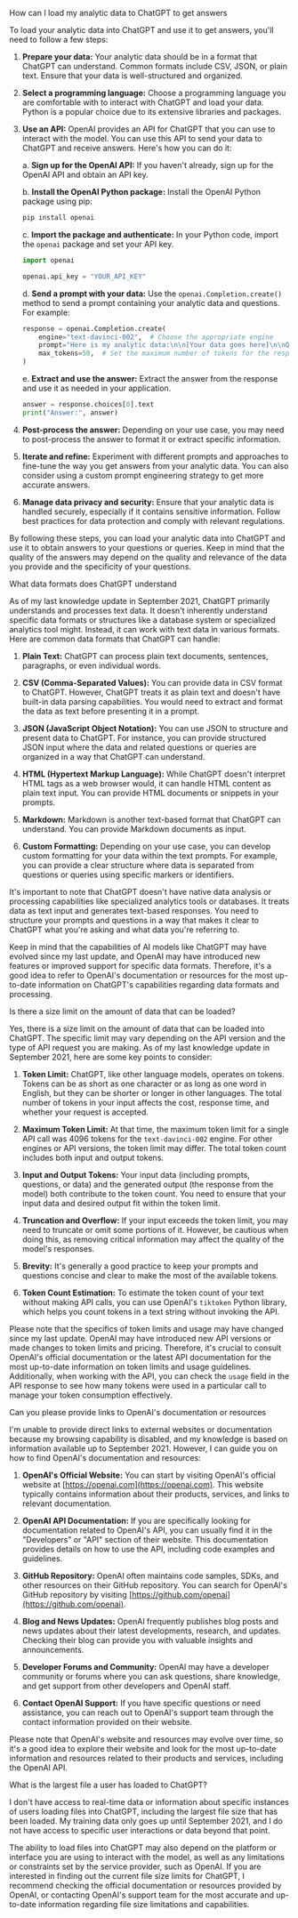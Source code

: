 How can I load my analytic data to ChatGPT to get answers

To load your analytic data into ChatGPT and use it to get answers, you'll need to follow a few steps:

1. **Prepare your data:** Your analytic data should be in a format that ChatGPT can understand. Common formats include CSV, JSON, or plain text. Ensure that your data is well-structured and organized.

2. **Select a programming language:** Choose a programming language you are comfortable with to interact with ChatGPT and load your data. Python is a popular choice due to its extensive libraries and packages.

3. **Use an API:** OpenAI provides an API for ChatGPT that you can use to interact with the model. You can use this API to send your data to ChatGPT and receive answers. Here's how you can do it:

   a. **Sign up for the OpenAI API:** If you haven't already, sign up for the OpenAI API and obtain an API key.

   b. **Install the OpenAI Python package:** Install the OpenAI Python package using pip:
   ```bash
   pip install openai
   ```

   c. **Import the package and authenticate:** In your Python code, import the `openai` package and set your API key.
   ```python
   import openai

   openai.api_key = "YOUR_API_KEY"
   ```

   d. **Send a prompt with your data:** Use the `openai.Completion.create()` method to send a prompt containing your analytic data and questions. For example:
   ```python
   response = openai.Completion.create(
       engine="text-davinci-002",  # Choose the appropriate engine
       prompt="Here is my analytic data:\n\n[Your data goes here]\n\nQuestion: What is the trend in sales over the past year?",
       max_tokens=50,  # Set the maximum number of tokens for the response
   )
   ```

   e. **Extract and use the answer:** Extract the answer from the response and use it as needed in your application.
   ```python
   answer = response.choices[0].text
   print("Answer:", answer)
   ```

4. **Post-process the answer:** Depending on your use case, you may need to post-process the answer to format it or extract specific information.

5. **Iterate and refine:** Experiment with different prompts and approaches to fine-tune the way you get answers from your analytic data. You can also consider using a custom prompt engineering strategy to get more accurate answers.

6. **Manage data privacy and security:** Ensure that your analytic data is handled securely, especially if it contains sensitive information. Follow best practices for data protection and comply with relevant regulations.

By following these steps, you can load your analytic data into ChatGPT and use it to obtain answers to your questions or queries. Keep in mind that the quality of the answers may depend on the quality and relevance of the data you provide and the specificity of your questions.

What data formats does ChatGPT understand

As of my last knowledge update in September 2021, ChatGPT primarily understands and processes text data. It doesn't inherently understand specific data formats or structures like a database system or specialized analytics tool might. Instead, it can work with text data in various formats. Here are common data formats that ChatGPT can handle:

1. **Plain Text:** ChatGPT can process plain text documents, sentences, paragraphs, or even individual words.

2. **CSV (Comma-Separated Values):** You can provide data in CSV format to ChatGPT. However, ChatGPT treats it as plain text and doesn't have built-in data parsing capabilities. You would need to extract and format the data as text before presenting it in a prompt.

3. **JSON (JavaScript Object Notation):** You can use JSON to structure and present data to ChatGPT. For instance, you can provide structured JSON input where the data and related questions or queries are organized in a way that ChatGPT can understand.

4. **HTML (Hypertext Markup Language):** While ChatGPT doesn't interpret HTML tags as a web browser would, it can handle HTML content as plain text input. You can provide HTML documents or snippets in your prompts.

5. **Markdown:** Markdown is another text-based format that ChatGPT can understand. You can provide Markdown documents as input.

6. **Custom Formatting:** Depending on your use case, you can develop custom formatting for your data within the text prompts. For example, you can provide a clear structure where data is separated from questions or queries using specific markers or identifiers.

It's important to note that ChatGPT doesn't have native data analysis or processing capabilities like specialized analytics tools or databases. It treats data as text input and generates text-based responses. You need to structure your prompts and questions in a way that makes it clear to ChatGPT what you're asking and what data you're referring to.

Keep in mind that the capabilities of AI models like ChatGPT may have evolved since my last update, and OpenAI may have introduced new features or improved support for specific data formats. Therefore, it's a good idea to refer to OpenAI's documentation or resources for the most up-to-date information on ChatGPT's capabilities regarding data formats and processing.

Is there a size limit on the amount of data that can be loaded?

Yes, there is a size limit on the amount of data that can be loaded into ChatGPT. The specific limit may vary depending on the API version and the type of API request you are making. As of my last knowledge update in September 2021, here are some key points to consider:

1. **Token Limit:** ChatGPT, like other language models, operates on tokens. Tokens can be as short as one character or as long as one word in English, but they can be shorter or longer in other languages. The total number of tokens in your input affects the cost, response time, and whether your request is accepted.

2. **Maximum Token Limit:** At that time, the maximum token limit for a single API call was 4096 tokens for the `text-davinci-002` engine. For other engines or API versions, the token limit may differ. The total token count includes both input and output tokens.

3. **Input and Output Tokens:** Your input data (including prompts, questions, or data) and the generated output (the response from the model) both contribute to the token count. You need to ensure that your input data and desired output fit within the token limit.

4. **Truncation and Overflow:** If your input exceeds the token limit, you may need to truncate or omit some portions of it. However, be cautious when doing this, as removing critical information may affect the quality of the model's responses.

5. **Brevity:** It's generally a good practice to keep your prompts and questions concise and clear to make the most of the available tokens.

6. **Token Count Estimation:** To estimate the token count of your text without making API calls, you can use OpenAI's `tiktoken` Python library, which helps you count tokens in a text string without invoking the API.

Please note that the specifics of token limits and usage may have changed since my last update. OpenAI may have introduced new API versions or made changes to token limits and pricing. Therefore, it's crucial to consult OpenAI's official documentation or the latest API documentation for the most up-to-date information on token limits and usage guidelines. Additionally, when working with the API, you can check the `usage` field in the API response to see how many tokens were used in a particular call to manage your token consumption effectively.

Can you please provide links to OpenAI's documentation or resources

I'm unable to provide direct links to external websites or documentation because my browsing capability is disabled, and my knowledge is based on information available up to September 2021. However, I can guide you on how to find OpenAI's documentation and resources:

1. **OpenAI's Official Website:** You can start by visiting OpenAI's official website at [https://openai.com](https://openai.com). This website typically contains information about their products, services, and links to relevant documentation.

2. **OpenAI API Documentation:** If you are specifically looking for documentation related to OpenAI's API, you can usually find it in the "Developers" or "API" section of their website. This documentation provides details on how to use the API, including code examples and guidelines.

3. **GitHub Repository:** OpenAI often maintains code samples, SDKs, and other resources on their GitHub repository. You can search for OpenAI's GitHub repository by visiting [https://github.com/openai](https://github.com/openai).

4. **Blog and News Updates:** OpenAI frequently publishes blog posts and news updates about their latest developments, research, and updates. Checking their blog can provide you with valuable insights and announcements.

5. **Developer Forums and Community:** OpenAI may have a developer community or forums where you can ask questions, share knowledge, and get support from other developers and OpenAI staff.

6. **Contact OpenAI Support:** If you have specific questions or need assistance, you can reach out to OpenAI's support team through the contact information provided on their website.

Please note that OpenAI's website and resources may evolve over time, so it's a good idea to explore their website and look for the most up-to-date information and resources related to their products and services, including the OpenAI API.

What is the largest file a user has loaded to ChatGPT?

I don't have access to real-time data or information about specific instances of users loading files into ChatGPT, including the largest file size that has been loaded. My training data only goes up until September 2021, and I do not have access to specific user interactions or data beyond that point.

The ability to load files into ChatGPT may also depend on the platform or interface you are using to interact with the model, as well as any limitations or constraints set by the service provider, such as OpenAI. If you are interested in finding out the current file size limits for ChatGPT, I recommend checking the official documentation or resources provided by OpenAI, or contacting OpenAI's support team for the most accurate and up-to-date information regarding file size limitations and capabilities.
